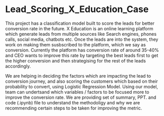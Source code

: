 # Lead_Scoring_X_Education_Case
This project has a classification model built to score the leads for better conversion rate in the future. 
X Education is an online learning platform which generate leads from multiple sources like Search engines, phones calls, social media, chatbots etc. 
Once the leads are into the system, they work on making them susbscribed to the platform, which we say as conversion. Currently the platform has conversion rate of around 35-40% and CEO wants to improve this rate by targeting the best leads first to get the higher conversion and then strategising for the rest of the leads accordingly. 

We are helping in deciding the factors which are impacting the lead to conversion journey, and also scoring the customers which based on their probability to convert, using Logistic Regression Model. Using our model, team can undertsand which variables / factors to be focused more to improve the conversion rate. We are providing set of summary, PPT. and code (.ipynb) file to understand the methodoligy and why we are recommending certain steps to be taken for improving the metric.
